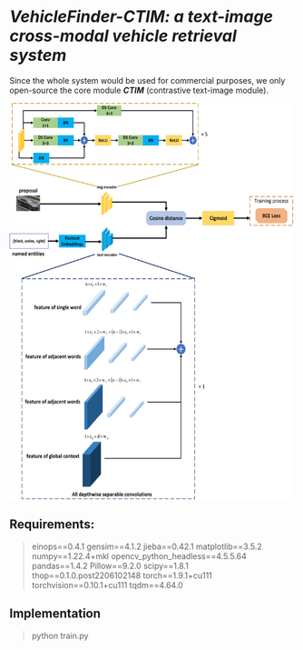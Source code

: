 # ***VehicleFinder-CTIM: a text-image cross-modal vehicle retrieval system***

  Since the whole system would be used for commercial purposes, we only open-source the core module ***CTIM*** (contrastive text-image module).
  
  <img src="https://github.com/GuanRunwei/VehicleFinder-CTIM/blob/main/CTIM.png" width=500 height=700 alt="Entity Types of FindVehicle" align=center />
  
## Requirements:
> einops==0.4.1
> gensim==4.1.2
> jieba==0.42.1
> matplotlib==3.5.2
> numpy==1.22.4+mkl
> opencv_python_headless==4.5.5.64
> pandas==1.4.2
> Pillow==9.2.0
> scipy==1.8.1
> thop==0.1.0.post2206102148
> torch==1.9.1+cu111
> torchvision==0.10.1+cu111
> tqdm==4.64.0

## Implementation
> python train.py

